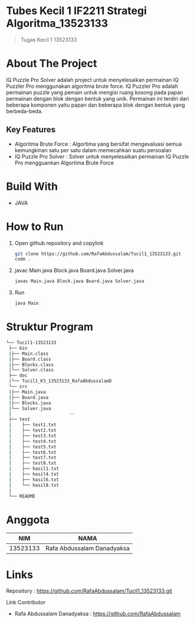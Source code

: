 # Tubes Kecil 1 IF2211 Strategi Algoritma_13523133
> Tugas Kecil 1 13523133

# About The Project
IQ Puzzle Pro Solver adalah project untuk menyelesaikan permainan IQ Puzzler Pro menggunakan algoritma brute force. IQ Puzzler Pro adalah permainan puzzle yang pemain untuk mengisi ruang kosong pada papan permainan dengan blok dengan bentuk yang unik. Permainan ini terdiri dari beberapa komponen yaitu papan dan beberapa blok dengan bentuk yang berbeda-beda.

## Key Features
- Algoritma Brute Force : Algortima yang bersifat mengevaluasi semua kemungkinan satu per satu dalam memecahkan suatu persoalan
- IQ Puzzle Pro Solver : Solver untuk menyelesaikan permainan IQ Puzzle Pro mengguankan Algortima Brute Force

# Build With
- JAVA

# How to Run
1. Open github repository and copylink
   ```bash
   git clone https://github.com/RafaAbdussalam/Tucil1_13523133.git
   code .
   ```
2. javac Main.java Block.java Board.java Solver.java
   ```bash
   javac Main.java Block.java Board.java Solver.java
   ```
3. Run
   ```bash
   java Main
   ```

# Struktur Program
```bash
└── Tucil1-13523133
 ├── bin
 |├── Main.class
 |├── Board.class
 |├── Blocks.class
 |└── Solver.class
 ├── doc
 |└── Tucil1_K3_13523133_RafaAbdussalamD
 └── src
 |├── Main.java
 |├── Board.java
 |├── Blocks.java
 |└── Solver.java
 |                      --
 ├── test
 |    ├── test1.txt
 |    ├── test2.txt
 |    ├── test3.txt
 |    ├── test4.txt
 |    ├── test5.txt
 |    ├── test6.txt
 |    ├── test7.txt
 |    ├── test8.txt
 |    ├── hasil1.txt
 |    ├── hasil4.txt
 |    ├── hasil6.txt
 |    └── hasil8.txt
 |
 └── README

```
# Anggota
| NIM  | NAMA |
| ------------- | ------------- |
| 13523133 | Rafa Abdussalam Danadyaksa  |

# Links
Repository : https://github.com/RafaAbdussalam/Tucil1_13523133.git

Link Contributor
- Rafa Abdussalam Danadyaksa : https://github.com/RafaAbdussalam
